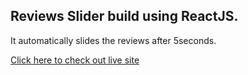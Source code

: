## Reviews Slider build using ReactJS.

It automatically slides the reviews after 5seconds.

[Click here to check out live site](https://reviews-slider-react.netlify.app/)
